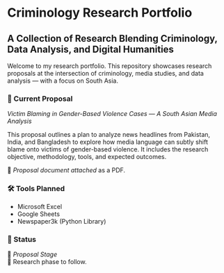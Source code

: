 # Criminology Research Portfolio

## A Collection of Research Blending Criminology, Data Analysis, and Digital Humanities

Welcome to my research portfolio. This repository showcases research proposals at the intersection of criminology, media studies, and data analysis — with a focus on South Asia.

### 📄 Current Proposal
*Victim Blaming in Gender-Based Violence Cases — A South Asian Media Analysis*

This proposal outlines a plan to analyze news headlines from Pakistan, India, and Bangladesh to explore how media language can subtly shift blame onto victims of gender-based violence. It includes the research objective, methodology, tools, and expected outcomes.

📄 *Proposal document attached* as a PDF.

### 🛠 Tools Planned
- Microsoft Excel
- Google Sheets
- Newspaper3k (Python Library)

### 🔗 Status
📝 *Proposal Stage*  
📌 Research phase to follow.
